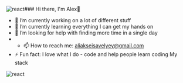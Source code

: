 ![react](https://github.com/AliakseiSavelyey/aliakseisavelyey/assets/90755484/ed8f779e-059a-4a03-a50a-593067d64e26)### Hi there, I'm Alex👋
- 🔭 I’m currently working on a lot of different stuff
- 🌱 I’m currently learning everything I can get my hands on
- 🤔 I’m looking for help with finding more time in a single day
- - 📫 How to reach me: aliakseisavelyey@gmail.com
- ⚡ Fun fact: I love what I do - code and help people learn coding
 My stack

![react](https://github.com/AliakseiSavelyey/aliakseisavelyey/assets/90755484/e35bab90-1688-46e5-a550-18e1fd8534f1)

<!--
**AliakseiSavelyey/aliakseisavelyey** is a ✨ _special_ ✨ repository because its `README.md` (this file) appears on your GitHub profile.

Here are some ideas to get you started:


-->
